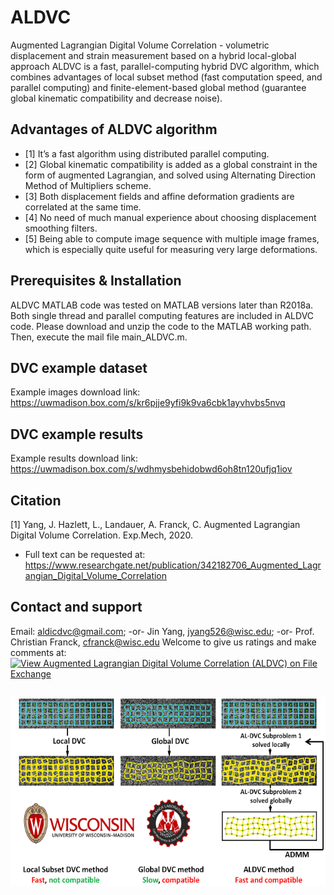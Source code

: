# ALDVC
Augmented Lagrangian Digital Volume Correlation  - volumetric displacement and strain measurement based on a hybrid local-global approach
ALDVC is a fast, parallel-computing hybrid DVC algorithm, which combines advantages of local subset method (fast computation speed, and parallel computing) and finite-element-based global method (guarantee global kinematic compatibility and decrease noise).  

## Advantages of ALDVC algorithm
* [1] It’s a fast algorithm using distributed parallel computing.  
* [2]	Global kinematic compatibility is added as a global constraint in the form of augmented Lagrangian, and solved using Alternating Direction Method of Multipliers scheme.
* [3]	Both displacement fields and affine deformation gradients are correlated at the same time.
* [4]	No need of much manual experience about choosing displacement smoothing filters.
* [5]	Being able to compute image sequence with multiple image frames, which is especially quite useful for measuring very large deformations.

## Prerequisites & Installation
ALDVC MATLAB code was tested on MATLAB versions later than R2018a. Both single thread and parallel computing features are included in ALDVC code. Please download and unzip the code to the MATLAB working path. Then, execute the mail file main_ALDVC.m.

## DVC example dataset
Example images download link: https://uwmadison.box.com/s/kr6pjje9yfi9k9va6cbk1ayvhvbs5nvq
## DVC example results
Example results download link: https://uwmadison.box.com/s/wdhmysbehidobwd6oh8tn120ufjq1iov


## Citation
[1] Yang, J. Hazlett, L., Landauer, A. Franck, C. Augmented Lagrangian Digital Volume Correlation. Exp.Mech, 2020.  
* Full text can be requested at: https://www.researchgate.net/publication/342182706_Augmented_Lagrangian_Digital_Volume_Correlation

## Contact and support
Email: aldicdvc@gmail.com;  -or- Jin Yang, jyang526@wisc.edu; -or- Prof. Christian Franck, cfranck@wisc.edu
Welcome to give us ratings and make comments at: [![View Augmented Lagrangian Digital Volume Correlation (ALDVC) on File Exchange](https://www.mathworks.com/matlabcentral/images/matlab-file-exchange.svg)](https://www.mathworks.com/matlabcentral/fileexchange/77019-augmented-lagrangian-digital-volume-correlation-aldvc)


##

 
<p align="center">
  <img width="538" height="301" src="https://github.com/FranckLab/ALDVC/blob/master/aldvc_logo.png">
</p>



